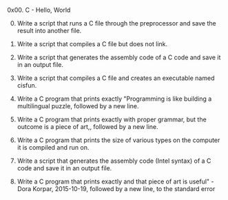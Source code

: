 0x00. C - Hello, World

0. Write a script that runs a C file through the preprocessor and save the result into another file.

1. Write a script that compiles a C file but does not link.

2. Write a script that generates the assembly code of a C code and save it in an output file.

3. Write a script that compiles a C file and creates an executable named cisfun.

4. Write a C program that prints exactly "Programming is like building a multilingual puzzle, followed by a new line.

5. Write a C program that prints exactly with proper grammar, but the outcome is a piece of art,, followed by a new line.

6. Write a C program that prints the size of various types on the computer it is compiled and run on.

7. Write a script that generates the assembly code (Intel syntax) of a C code and save it in an output file.

8. Write a C program that prints exactly and that piece of art is useful" - Dora Korpar, 2015-10-19, followed by a new line, to the standard error
